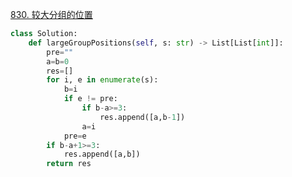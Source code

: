 [830. 较大分组的位置](https://leetcode-cn.com/problems/positions-of-large-groups/)

```python
class Solution:
    def largeGroupPositions(self, s: str) -> List[List[int]]:
        pre=""
        a=b=0
        res=[]
        for i, e in enumerate(s):
            b=i
            if e != pre:
                if b-a>=3:
                    res.append([a,b-1])
                a=i
            pre=e 
        if b-a+1>=3:
            res.append([a,b])
        return res
```